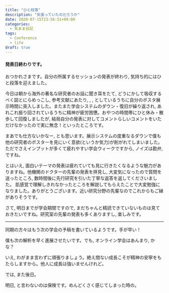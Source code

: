 ```yaml
---
title: "ひと段落"
description: "気張っていたのだろうか"
date: 2020-07-15T23:56:51+09:00
categories:
  - 気まま日記
tags:  
  - Conference
  - life
draft: true
---
```


#### 発表日終わりです。

おつかれさまです。自分の所属するセッションの発表が終わり, 気持ち的にはひと段落を迎えました。

<!--more-->

今日は朝から海外の著名な研究者のお話に聞き耳をたて, どうにかして吸収するべく図とにらめっこし, 参考文献にあたり, , , としているうちに自分のポスタ展示時間に突入しました。またまた学会システムのダウン・復旧が繰り返され, あれこれ振り回されているうちに精神が疲労困憊。おやつの時間帯にひと休み・散歩して回復しましたが, 結局自分の発表に対してコメントらしいコメントをいただけなかったので実に無念！といったところです。

まあでも仕方ないかなー, とも思います。展示システムの度重なるダウンで僕も他の研究者のポスターを見にいく意欲(というか気力)が削がれてしまいました。ただでさえインプットが多くて疲れやすい学会ウィークですから, ノイズは勘弁, ですね。

とはいえ, 面白いテーマの発表は疲れていても見に行きたくなるような魅力がありますね。他機関のドクターの先輩の発表を拝見し, 大変気になったので質問を送ったところ, 数時間後に先行研究を引いた丁寧な返答を返してくださいました。
肌感覚で理解しきれなかったところを解説してもらえたことで大変勉強になりました。ありがとうございます。近い研究分野の先輩なのでこれからもご縁がありそうです。

さて, 明日までが学会期間ですので, まだちゃんと精読できていないものは見ておきたいですね。研究室の先輩の発表も多くありますし, 楽しみです。

---

同期の方々はもう次の学会の予稿を書いているようです。手が早い！

僕も次の解析を早く進展させたいです。でも, オンライン学会はあんまり, かな？

いえ, わがまま言わずに頑張りましょう。絶え間ない成長こそが精神の安寧をもたらしますから。他人に成長は強いませんけれど。



では, また後日。

明日, と言わないのは保険です。めんどくさく感じてしまった時の。

